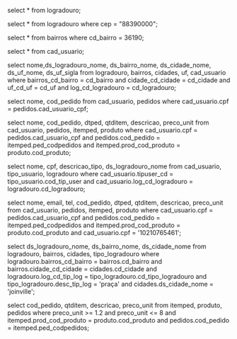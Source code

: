 select * from logradouro;

select * from logradouro where cep = "88390000";

select * from bairros where cd_bairro = 36190;

select * from cad_usuario;

select nome,ds_logradouro_nome, ds_bairro_nome, ds_cidade_nome, ds_uf_nome, ds_uf_sigla
from logradouro, bairros, cidades, uf, cad_usuario
where
bairros_cd_bairro = cd_bairro and
cidade_cd_cidade = cd_cidade and
uf_cd_uf = cd_uf and
log_cd_logradouro = cd_logradouro;

select nome, cod_pedido
from cad_usuario, pedidos
where cad_usuario.cpf = pedidos.cad_usuario_cpf;

select nome, cod_pedido, dtped, qtditem, descricao, preco_unit
from cad_usuario, pedidos, itemped, produto
where cad_usuario.cpf = pedidos.cad_usuario_cpf and
pedidos.cod_pedido = itemped.ped_codpedidos and
itemped.prod_cod_produto = produto.cod_produto;

select nome, cpf, descricao_tipo, ds_logradouro_nome
from cad_usuario, tipo_usuario, logradouro
where cad_usuario.tipuser_cd = tipo_usuario.cod_tip_user and
cad_usuario.log_cd_logradouro = logradouro.cd_logradouro;

select nome, email, tel, cod_pedido, dtped, qtditem, descricao, preco_unit
from cad_usuario, pedidos, itemped, produto
where cad_usuario.cpf = pedidos.cad_usuario_cpf and
pedidos.cod_pedido = itemped.ped_codpedidos and
itemped.prod_cod_produto = produto.cod_produto and
cad_usuario.cpf = '10210765461';

select ds_logradouro_nome, ds_bairro_nome, ds_cidade_nome
from logradouro, bairros, cidades, tipo_logradouro
where logradouro.bairros_cd_bairro = bairros.cd_bairro and
bairros.cidade_cd_cidade = cidades.cd_cidade and
logradouro.log_cd_tip_log = tipo_logradouro.cd_tipo_logradouro and
tipo_logradouro.desc_tip_log = 'praça' and
cidades.ds_cidade_nome = 'joinville';

select cod_pedido, qtditem, descricao, preco_unit
from itemped, produto, pedidos
where preco_unit >= 1.2 and
preco_unit <= 8 and
itemped.prod_cod_produto = produto.cod_produto and
pedidos.cod_pedido = itemped.ped_codpedidos;
